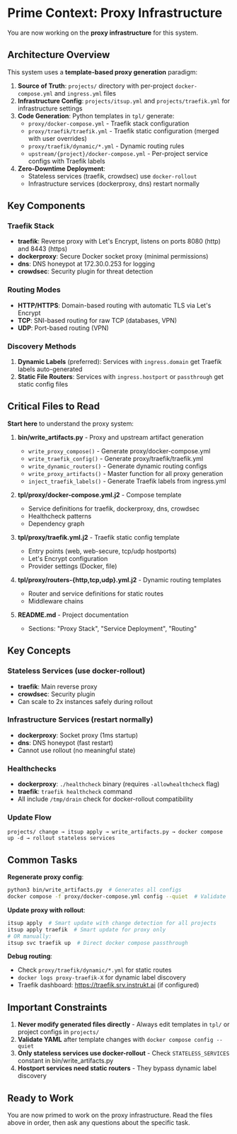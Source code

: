 # Prime Context: Proxy Infrastructure

You are now working on the **proxy infrastructure** for this system.

## Architecture Overview

This system uses a **template-based proxy generation** paradigm:

1. **Source of Truth**: `projects/` directory with per-project `docker-compose.yml` and `ingress.yml` files
2. **Infrastructure Config**: `projects/itsup.yml` and `projects/traefik.yml` for infrastructure settings
3. **Code Generation**: Python templates in `tpl/` generate:
   - `proxy/docker-compose.yml` - Traefik stack configuration
   - `proxy/traefik/traefik.yml` - Traefik static configuration (merged with user overrides)
   - `proxy/traefik/dynamic/*.yml` - Dynamic routing rules
   - `upstream/{project}/docker-compose.yml` - Per-project service configs with Traefik labels
4. **Zero-Downtime Deployment**:
   - Stateless services (traefik, crowdsec) use `docker-rollout`
   - Infrastructure services (dockerproxy, dns) restart normally

## Key Components

### Traefik Stack
- **traefik**: Reverse proxy with Let's Encrypt, listens on ports 8080 (http) and 8443 (https)
- **dockerproxy**: Secure Docker socket proxy (minimal permissions)
- **dns**: DNS honeypot at 172.30.0.253 for logging
- **crowdsec**: Security plugin for threat detection

### Routing Modes
- **HTTP/HTTPS**: Domain-based routing with automatic TLS via Let's Encrypt
- **TCP**: SNI-based routing for raw TCP (databases, VPN)
- **UDP**: Port-based routing (VPN)

### Discovery Methods
1. **Dynamic Labels** (preferred): Services with `ingress.domain` get Traefik labels auto-generated
2. **Static File Routers**: Services with `ingress.hostport` or `passthrough` get static config files

## Critical Files to Read

**Start here** to understand the proxy system:

1. **bin/write_artifacts.py** - Proxy and upstream artifact generation
   - `write_proxy_compose()` - Generate proxy/docker-compose.yml
   - `write_traefik_config()` - Generate proxy/traefik/traefik.yml
   - `write_dynamic_routers()` - Generate dynamic routing configs
   - `write_proxy_artifacts()` - Master function for all proxy generation
   - `inject_traefik_labels()` - Generate Traefik labels from ingress.yml

2. **tpl/proxy/docker-compose.yml.j2** - Compose template
   - Service definitions for traefik, dockerproxy, dns, crowdsec
   - Healthcheck patterns
   - Dependency graph

3. **tpl/proxy/traefik.yml.j2** - Traefik static config template
   - Entry points (web, web-secure, tcp/udp hostports)
   - Let's Encrypt configuration
   - Provider settings (Docker, file)

4. **tpl/proxy/routers-{http,tcp,udp}.yml.j2** - Dynamic routing templates
   - Router and service definitions for static routes
   - Middleware chains

5. **README.md** - Project documentation
   - Sections: "Proxy Stack", "Service Deployment", "Routing"

## Key Concepts

### Stateless Services (use docker-rollout)
- **traefik**: Main reverse proxy
- **crowdsec**: Security plugin
- Can scale to 2x instances safely during rollout

### Infrastructure Services (restart normally)
- **dockerproxy**: Socket proxy (1ms startup)
- **dns**: DNS honeypot (fast restart)
- Cannot use rollout (no meaningful state)

### Healthchecks
- **dockerproxy**: `./healthcheck` binary (requires `-allowhealthcheck` flag)
- **traefik**: `traefik healthcheck` command
- All include `/tmp/drain` check for docker-rollout compatibility

### Update Flow
```
projects/ change → itsup apply → write_artifacts.py → docker compose up -d → rollout stateless services
```

## Common Tasks

**Regenerate proxy config**:
```bash
python3 bin/write_artifacts.py  # Generates all configs
docker compose -f proxy/docker-compose.yml config --quiet  # Validate
```

**Update proxy with rollout**:
```bash
itsup apply  # Smart update with change detection for all projects
itsup apply traefik  # Smart update for proxy only
# OR manually:
itsup svc traefik up  # Direct docker compose passthrough
```

**Debug routing**:
- Check `proxy/traefik/dynamic/*.yml` for static routes
- `docker logs proxy-traefik-X` for dynamic label discovery
- Traefik dashboard: https://traefik.srv.instrukt.ai (if configured)

## Important Constraints

1. **Never modify generated files directly** - Always edit templates in `tpl/` or project configs in `projects/`
2. **Validate YAML** after template changes with `docker compose config --quiet`
3. **Only stateless services use docker-rollout** - Check `STATELESS_SERVICES` constant in bin/write_artifacts.py
4. **Hostport services need static routers** - They bypass dynamic label discovery

## Ready to Work

You are now primed to work on the proxy infrastructure. Read the files above in order, then ask any questions about the specific task.
